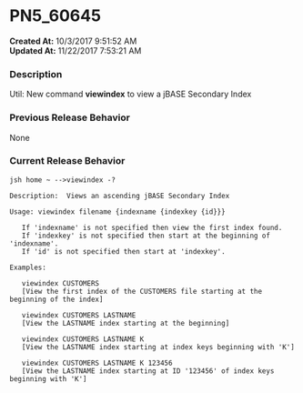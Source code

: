 # PN5_60645

**Created At:** 10/3/2017 9:51:52 AM  
**Updated At:** 11/22/2017 7:53:21 AM  


### Description

Util: New command **viewindex** to view a jBASE Secondary Index



### Previous Release Behavior

None



### Current Release Behavior

```
jsh home ~ -->viewindex -?

Description:  Views an ascending jBASE Secondary Index

Usage: viewindex filename {indexname {indexkey {id}}}

   If 'indexname' is not specified then view the first index found.
   If 'indexkey' is not specified then start at the beginning of 'indexname'.
   If 'id' is not specified then start at 'indexkey'.

Examples:

   viewindex CUSTOMERS
   [View the first index of the CUSTOMERS file starting at the beginning of the index]

   viewindex CUSTOMERS LASTNAME
   [View the LASTNAME index starting at the beginning]

   viewindex CUSTOMERS LASTNAME K
   [View the LASTNAME index starting at index keys beginning with 'K']

   viewindex CUSTOMERS LASTNAME K 123456
   [View the LASTNAME index starting at ID '123456' of index keys beginning with 'K']
```
